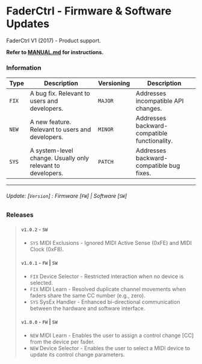 # FaderCtrl - Firmware & Software Updates

FaderCtrl V1 (2017) - Product support. <p>
<strong> Refer to [MANUAL.md](MANUAL.md) for instructions. </strong>

### Information

| **Type** | **Description**                                             | **Versioning** | **Description**                              |
|----------|-------------------------------------------------------------|----------------|----------------------------------------------|
| `FIX`   | A bug fix. Relevant to users and developers.                | `MAJOR`        | Addresses incompatible API changes.          |
| `NEW`   | A new feature. Relevant to users and developers.            | `MINOR`        | Addresses backward-compatible functionality. |
| `SYS`   | A system-level change. Usually only relevant to developers. | `PATCH`        | Addresses backward-compatible bug fixes.     |

---
<em><h6>Update: [`Version`] : Firmware [`FW`]  | Software [`SW`] </h6></em>

### Releases

> #### `v1.0.2` - `SW`
> - `SYS` MIDI Exclusions - Ignored MIDI Active Sense (0xFE) and MIDI Clock (0xF8).
>
> #### `v1.0.1` - `FW` | `SW`
> - `FIX` Device Selector - Restricted interaction when no device is selected.
> - `FIX` MIDI Learn - Resolved duplicate channel movements when faders share the same CC number (e.g., zero).
> - `SYS` SysEx Handler - Enhanced bi-directional communication between the hardware and software interface.
>
> #### `v1.0.0` - `FW` | `SW`
> - `NEW` MIDI Learn - Enables the user to assign a control change [CC] from the device per fader.
> - `NEW` Device Selector - Enables the user to select a MIDI device to update its control change parameters.
